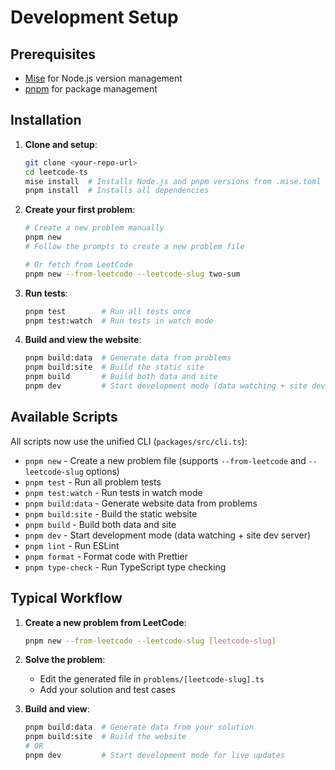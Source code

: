 # Development Setup

## Prerequisites

- [Mise](https://mise.jdx.dev/) for Node.js version management
- [pnpm](https://pnpm.io/) for package management

## Installation

1. **Clone and setup**:

   ```bash
   git clone <your-repo-url>
   cd leetcode-ts
   mise install  # Installs Node.js and pnpm versions from .mise.toml
   pnpm install  # Installs all dependencies
   ```

2. **Create your first problem**:

   ```bash
   # Create a new problem manually
   pnpm new
   # Follow the prompts to create a new problem file

   # Or fetch from LeetCode
   pnpm new --from-leetcode --leetcode-slug two-sum
   ```

3. **Run tests**:

   ```bash
   pnpm test        # Run all tests once
   pnpm test:watch  # Run tests in watch mode
   ```

4. **Build and view the website**:
   ```bash
   pnpm build:data  # Generate data from problems
   pnpm build:site  # Build the static site
   pnpm build       # Build both data and site
   pnpm dev         # Start development mode (data watching + site dev server)
   ```

## Available Scripts

All scripts now use the unified CLI (`packages/src/cli.ts`):

- `pnpm new` - Create a new problem file (supports `--from-leetcode` and `--leetcode-slug` options)
- `pnpm test` - Run all problem tests
- `pnpm test:watch` - Run tests in watch mode
- `pnpm build:data` - Generate website data from problems
- `pnpm build:site` - Build the static website
- `pnpm build` - Build both data and site
- `pnpm dev` - Start development mode (data watching + site dev server)
- `pnpm lint` - Run ESLint
- `pnpm format` - Format code with Prettier
- `pnpm type-check` - Run TypeScript type checking

## Typical Workflow

1. **Create a new problem from LeetCode**:

   ```bash
   pnpm new --from-leetcode --leetcode-slug [leetcode-slug]
   ```

2. **Solve the problem**:
   - Edit the generated file in `problems/[leetcode-slug].ts`
   - Add your solution and test cases

3. **Build and view**:
   ```bash
   pnpm build:data  # Generate data from your solution
   pnpm build:site  # Build the website
   # OR
   pnpm dev         # Start development mode for live updates
   ```
